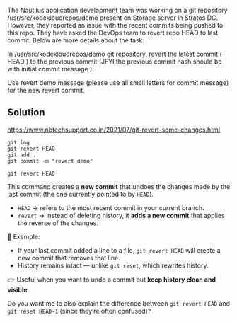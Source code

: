 The Nautilus application development team was working on a git repository /usr/src/kodekloudrepos/demo present on Storage server in Stratos DC. However, they reported an issue with the recent commits being pushed to this repo. They have asked the DevOps team to revert repo HEAD to last commit. Below are more details about the task:


In /usr/src/kodekloudrepos/demo git repository, revert the latest commit ( HEAD ) to the previous commit (JFYI the previous commit hash should be with initial commit message ).


Use revert demo message (please use all small letters for commit message) for the new revert commit.

## Solution

https://www.nbtechsupport.co.in/2021/07/git-revert-some-changes.html

```
git log
git revert HEAD
git add .
git commit -m "revert demo"

```

`git revert HEAD`

This command creates a **new commit** that undoes the changes made by the last commit (the one currently pointed to by `HEAD`).

* `HEAD` → refers to the most recent commit in your current branch.
* `revert` → instead of deleting history, it **adds a new commit** that applies the reverse of the changes.

🔹 Example:

* If your last commit added a line to a file, `git revert HEAD` will create a new commit that removes that line.
* History remains intact — unlike `git reset`, which rewrites history.

👉 Useful when you want to undo a commit but **keep history clean and visible**.

Do you want me to also explain the difference between `git revert HEAD` and `git reset HEAD~1` (since they’re often confused)?

